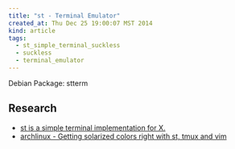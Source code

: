 ```yaml
---
title: "st - Terminal Emulator"
created_at: Thu Dec 25 19:00:07 MST 2014
kind: article
tags:
  - st_simple_terminal_suckless
  - suckless
  - terminal_emulator
---
```


Debian Package: stterm

## Research

* [st is a simple terminal implementation for X.](http://st.suckless.org/)
* [archlinux - Getting solarized colors right with st, tmux and vim](https://bbs.archlinux.org/viewtopic.php?id=164108)

